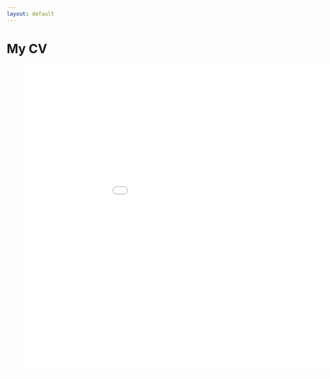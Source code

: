 ```yaml
---
layout: default
---
```


<div class="post">
	<h1 class="pageTitle">My CV</h1>

<body>
    <div align="center">
      <figure>
  <iframe src="/assets/img/cv_50.jpg" frameborder="0" height="700" width="1000"    display:block></iframe>
      </figure>
    </div>
</body>

</div>

